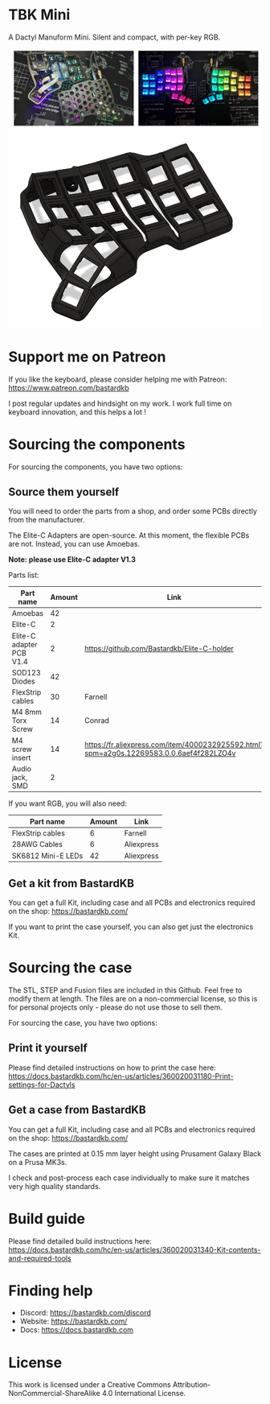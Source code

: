 # TBK Mini

A Dactyl Manuform Mini. Silent and compact, with per-key RGB.

![](pics/4.png)
![](pics/5.JPG)

# Support me on Patreon

If you like the keyboard, please consider helping me with Patreon: https://www.patreon.com/bastardkb

I post regular updates and hindsight on my work. I work full time on keyboard innovation, and this helps a lot !

# Sourcing the components

For sourcing the components, you have two options:

## Source them yourself

You will need to order the parts from a shop, and order some PCBs directly from the manufacturer.

The Elite-C Adapters are open-source. At this moment, the flexible PCBs are not. Instead, you can use Amoebas.


**Note: please use Elite-C adapter V1.3**

Parts list:

| Part name  | Amount |  Link |
| ------------- | ------------- | ------------- |
| Amoebas  | 42  | |
| Elite-C | 2  | |
| Elite-C adapter PCB V1.4 | 2  | https://github.com/Bastardkb/Elite-C-holder |
| SOD123 Diodes | 42  | |
| FlexStrip cables | 30  | Farnell |
| M4 8mm Torx Screw | 14  | Conrad |
| M4 screw insert | 14  | https://fr.aliexpress.com/item/4000232925592.html?spm=a2g0s.12269583.0.0.6aef4f282LZO4v |
| Audio jack, SMD | 2  |  |

If you want RGB, you will also need:

| Part name  | Amount |  Link |
| ------------- | ------------- | ------------- |
| FlexStrip cables | 6  | Farnell |
| 28AWG Cables | 6  | Aliexpress |
| SK6812 Mini-E LEDs | 42  | Aliexpress |

## Get a kit from BastardKB

You can get a full Kit, including case and all PCBs and electronics required on the shop:
https://bastardkb.com/


If you want to print the case yourself, you can also get just the electronics Kit.


# Sourcing the case

The STL, STEP and Fusion files are included in this Github.
Feel free to modify them at length. The files are on a non-commercial license, so this is for personal projects only - please do not use those to sell them.

For sourcing the case, you have two options:

## Print it yourself

Please find detailed instructions on how to print the case here:
https://docs.bastardkb.com/hc/en-us/articles/360020031180-Print-settings-for-Dactyls


## Get a case from BastardKB

You can get a full Kit, including case and all PCBs and electronics required on the shop:
https://bastardkb.com/

The cases are printed at 0.15 mm layer height using Prusament Galaxy Black on a Prusa MK3s.

I check and post-process each case individually to make sure it matches very high quality standards.

# Build guide

Please find detailed build instructions here:
https://docs.bastardkb.com/hc/en-us/articles/360020031340-Kit-contents-and-required-tools

# Finding help

- Discord: https://bastardkb.com/discord
- Website: https://bastardkb.com/
- Docs: https://docs.bastardkb.com

# License

This work is licensed under a Creative Commons Attribution-NonCommercial-ShareAlike 4.0 International License.
